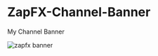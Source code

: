 # ZapFX-Channel-Banner
My Channel Banner

![zapfx banner](https://cloud.githubusercontent.com/assets/28253156/26273626/1fbba1e2-3d66-11e7-8611-9df889558b0d.png)

